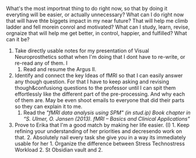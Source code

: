 What's the most importnat thing to do right now, so that by doing it everyting will be easier, or actually unnecessary? What can I do right now that will have thte biggets impact in my near future? That will help me climb ladder and fell morein conrol and motivated? What can I study, learn, revise, orgnaize that will help me get better, in control, happier, and fulfilled? What can it be?

1. Take directly usable notes for my presentation of Visual Neuroprosthetics sothat when I'm doing that I dont have to re-write, or re-read any of them. I
	1. Read and resume the Argus II.
2. Identify and connect the key Ideas of fMRI so that I can easily answer any though question. For that I have to keep asking and revising though&confusiong questions to the professor until I can spit them effortlessly like the different part of the pre-processing. And why each of them are. May be even shoot emails to everyone that did their parts so they can explain it to me. 
	1. Read the *"fMRI data analysis using SPM" (in stud.ip) Book chapter in “S. Ulmer, O. Jansen (2013). fMRI – Basics and Clinical Applications”*
3. Prove to Erika that I'm a good match by making her life easier. (I)
		1. Keep refining your understanding of her priorities and decresendo work on that.
		2. Absolutely nail every task she give you in a way its immediately usable for her
			1. Organize the difference between Stress Technostress Workload
			2. St Obsidian vault and 
	2. 